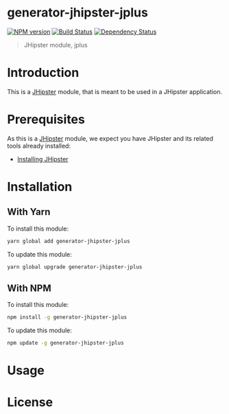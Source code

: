 # generator-jhipster-jplus
[![NPM version][npm-image]][npm-url] [![Build Status][travis-image]][travis-url] [![Dependency Status][daviddm-image]][daviddm-url]
> JHipster module, jplus

# Introduction

This is a [JHipster](http://jhipster.github.io/) module, that is meant to be used in a JHipster application.

# Prerequisites

As this is a [JHipster](http://jhipster.github.io/) module, we expect you have JHipster and its related tools already installed:

- [Installing JHipster](https://jhipster.github.io/installation.html)

# Installation

## With Yarn

To install this module:

```bash
yarn global add generator-jhipster-jplus
```

To update this module:

```bash
yarn global upgrade generator-jhipster-jplus
```

## With NPM

To install this module:

```bash
npm install -g generator-jhipster-jplus
```

To update this module:

```bash
npm update -g generator-jhipster-jplus
```

# Usage

# License



[npm-image]: https://img.shields.io/npm/v/generator-jhipster-jplus.svg
[npm-url]: https://npmjs.org/package/generator-jhipster-jplus
[travis-image]: https://travis-ci.org/donghdd00342/generator-jhipster-jplus.svg?branch=master
[travis-url]: https://travis-ci.org/donghdd00342/generator-jhipster-jplus
[daviddm-image]: https://david-dm.org/donghdd00342/generator-jhipster-jplus.svg?theme=shields.io
[daviddm-url]: https://david-dm.org/donghdd00342/generator-jhipster-jplus
